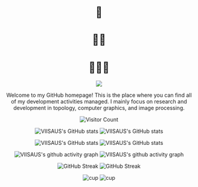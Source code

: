 
<div align="center"> 
<h1>🥰</h1>
<h1>🥵🥵</h1>
<h1>🥵🥵🥵</h1>

</div>

<div align="center">
<img src="https://readme-typing-svg.demolab.com?font=Google+Code&pause=1000&color=F7C255&width=435&lines=Courage+and+Imagine+makes+creativity">
<p>Welcome to my GitHub homepage! This is the place where you can find all of my development activities managed. I mainly focus on research and development in topology, computer graphics, and image processing.</p>



![Visitor Count](https://profile-counter.glitch.me/JOviisaus/count.svg)

![VIISAUS's GitHub stats](https://github-readme-stats.vercel.app/api?username=JOviisaus&count_private=true&show_icons=true&theme=onedark#gh-dark-mode-only)
![VIISAUS's GitHub stats](https://github-readme-stats.vercel.app/api?username=JOviisaus&count_private=true&show_icons=true&theme=swift#gh-light-mode-only)

![VIISAUS's GitHub stats](https://github-readme-stats.vercel.app/api/top-langs/?username=JOviisaus&hide_progress=false&layout=donut-vertical&theme=onedark#gh-dark-mode-only)
![VIISAUS's GitHub stats](https://github-readme-stats.vercel.app/api/top-langs/?username=JOviisaus&hide_progress=false&layout=donut-vertical&theme=onedark#gh-light-mode-only)

![VIISAUS's github activity graph](https://github-readme-activity-graph.vercel.app/graph?username=JOviisaus&theme=github#gh-dark-mode-only)
![VIISAUS's github activity graph](https://github-readme-activity-graph.vercel.app/graph?username=JOviisaus&theme=default#gh-light-mode-only)

![GitHub Streak](https://streak-stats.demolab.com/?user=JOviisaus&theme=onedark#gh-light-mode-only)
![GitHub Streak](https://streak-stats.demolab.com/?user=JOviisaus&theme=swift#gh-light-mode-only)

![cup](https://github-profile-trophy.vercel.app/?username=JOviisaus&theme=onedark#gh-dark-mode-only)
![cup](https://github-profile-trophy.vercel.app/?username=JOviisaus&theme=swift#gh-light-mode-only)


</div>





